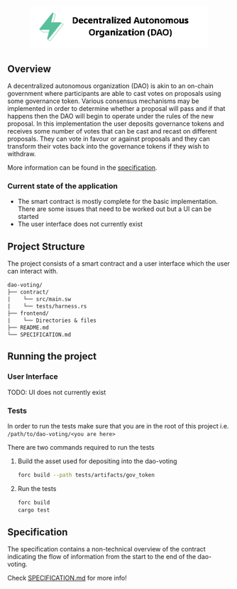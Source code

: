 <p align="center">
    <picture>
        <source media="(prefers-color-scheme: dark)" srcset=".docs/dao-logo-dark-theme.png">
        <img alt="multisig logo" width="400px" src=".docs/dao-logo-light-theme.png">
    </picture>
</p>

## Overview

A decentralized autonomous organization (DAO) is akin to an on-chain government where participants are able to cast votes on proposals using some governance token. Various consensus mechanisms may be implemented in order to determine whether a proposal will pass and if that happens then the DAO will begin to operate under the rules of the new proposal. In this implementation the user deposits governance tokens and receives some number of votes that can be cast and recast on different proposals. They can vote in favour or against proposals and they can transform their votes back into the governance tokens if they wish to withdraw.

More information can be found in the [specification](./SPECIFICATION.md).

### Current state of the application

- The smart contract is mostly complete for the basic implementation. There are some issues that need to be worked out but a UI can be started
- The user interface does not currently exist

## Project Structure

The project consists of a smart contract and a user interface which the user can interact with.

<!--Only show most important files e.g. script to run, build etc.-->

```
dao-voting/
├── contract/
|    └── src/main.sw
|    └── tests/harness.rs
├── frontend/
|    └── Directories & files
├── README.md
└── SPECIFICATION.md
```

## Running the project

### User Interface

TODO: UI does not currently exist

### Tests

In order to run the tests make sure that you are in the root of this project i.e. `/path/to/dao-voting/<you are here>`

There are two commands required to run the tests

1. Build the asset used for depositing into the dao-voting
   
   ```bash
   forc build --path tests/artifacts/gov_token 
   ```

2. Run the tests

   ```bash
   forc build
   cargo test
   ```

## Specification

The specification contains a non-technical overview of the contract indicating the flow of information from the start to the end of the dao-voting.

Check [SPECIFICATION.md](./SPECIFICATION.md) for more info!
